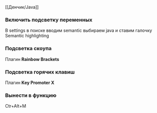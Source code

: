 [[Денчик/Java]]
### Включить подсветку переменных 
В settings в поиске вводим semantic выбираем java и ставим галочку Semantic highlighting

### Подсветка скоупа
Плагин **Rainbow Brackets**

### Подсветка горячих клавиш
Плагин **Key Promoter X**

### Вынести в функцию
Ctr+Alt+M